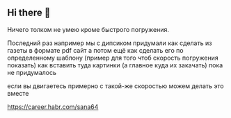 ## Hi there 👋
Ничего толком не умею кроме быстрого погружения.

Последний раз например мы с дипсиком придумали как сделать из газеты в формате pdf сайт
а потом ещё как сделать его по определенному шаблону (пример для того чтоб скорость погружения показать)
как вставить туда картинки (а главное куда их закачать) пока не придумалось

если вы двигаетесь примерно с такой-же скоростью можем делать это вместе

<!--
**sana64/sana64** is a ✨ _special_ ✨ repository because its `README.md` (this file) appears on your GitHub profile.

Here are some ideas to get you started:

- 🔭 I’m currently working on ...
- 🌱 I’m currently learning ...
- 👯 I’m looking to collaborate on ...
- 🤔 I’m looking for help with ...
- 💬 Ask me about ...
- 📫 How to reach me: ...
- 😄 Pronouns: ...
- ⚡ Fun fact: ...
-->
https://career.habr.com/sana64
